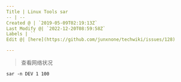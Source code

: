 ```yaml
---
Title | Linux Tools sar
-- | --
Created @ | `2019-05-09T02:19:13Z`
Last Modify @| `2022-12-20T08:59:58Z`
Labels | ``
Edit @| [here](https://github.com/junxnone/techwiki/issues/128)

---
```

> 查看网络状况

```
sar -n DEV 1 100 
```
